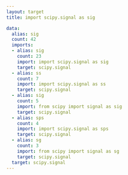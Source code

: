 ```yaml
---
layout: target
title: import scipy.signal as sig

data:
  alias: sig
  count: 42
  imports:
  - alias: sig
    count: 23
    import: import scipy.signal as sig
    target: scipy.signal
  - alias: ss
    count: 7
    import: import scipy.signal as ss
    target: scipy.signal
  - alias: sig
    count: 5
    import: from scipy import signal as sig
    target: scipy.signal
  - alias: sps
    count: 4
    import: import scipy.signal as sps
    target: scipy.signal
  - alias: sg
    count: 3
    import: from scipy import signal as sg
    target: scipy.signal
  target: scipy.signal
---
```

